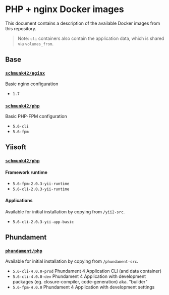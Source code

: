 # PHP + nginx Docker images

This document contains a description of the available Docker images from this repository.

> Note: `cli` containers also contain the application data, which is shared via `volumes_from`.

## Base

### [`schmunk42/nginx`](https://registry.hub.docker.com/u/schmunk42/nginx/)

Basic nginx configuration

- `1.7`

### [`schmunk42/php`](https://registry.hub.docker.com/u/schmunk42/php/)

Basic PHP-FPM configuration

- `5.6-cli`
- `5.6-fpm` 


## Yiisoft

### [`schmunk42/php`](https://registry.hub.docker.com/u/schmunk42/php/)

#### Framework runtime

- `5.6-fpm-2.0.3-yii-runtime`
- `5.6-cli-2.0.3-yii-runtime`

#### Applications

Available for initial installation by copying from `/yii2-src`.

- `5.6-cli-2.0.3-yii-app-basic`


## Phundament

### [`phundament/php`](https://registry.hub.docker.com/u/phundament/php/)

Available for initial installation by copying from `/phundament-src`.

- `5.6-cli-4.0.0-prod` Phundament 4 Application CLI (and data container)
- `5.6-cli-4.0.0-dev` Phundament 4 Application with development packages (eg. closure-compiler, code-generation) aka. "builder"
- `5.6-fpm-4.0.0` Phundament 4 Application with development settings
